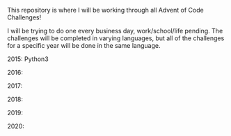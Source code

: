 This repository is where I will be working through all Advent of Code Challenges!

I will be trying to do one every business day, work/school/life pending. 
The challenges will be completed in varying languages, but all of the challenges for a specific year will be done in the same language.

2015: Python3

2016:

2017:

2018:

2019:

2020:
